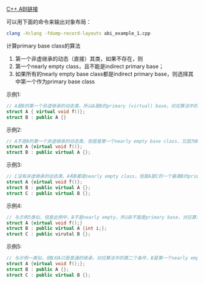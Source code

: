 [C++ ABI链接](http://itanium-cxx-abi.github.io/cxx-abi/)

可以用下面的命令来输出对象布局：
```bash
clang -Xclang -fdump-record-layouts abi_example_1.cpp
```

计算primary base class的算法
1. 第一个非虚继承的动态（直接）其类，如果不存在，则
2. 第一个nearly empty class，且不能是indirect primary base；
3. 如果所有的nearly empty base class都是indirect primary base，则选择其中第一个作为primary base class

示例1:
```cpp
// A是B的第一个非虚继承的动态类，所以A是B的primary (virtual) base。对应算法中的第一个条件。
struct A { virtual void f()}; 
struct B : public A {}
```

示例2:
```cpp
// A不是B的第一个非虚继承的动态类，但是是第一个nearly empty base class，又因为B没有其它基类，所以A不是任何其它基类的primary base，所以A是B的primary (virtual) base。对应算法中的第二个条件。
struct A {virtual void f()};
struct B : public virtual A {}; 
```

示例3:
```cpp
// C没有非虚继承的动态类，A和B都是nearly empty class，但是A是C的一个基类B的primary base，也就是文档中所说的indirect primary base class，所以A不是C的primary base class，B不是indirect primary base class，所以B是C的primary (virtual) base。对应算法中的第二个条件。
struct A {virtual void f()};
struct B : public virtual A {};
struct C : public virtual B {}; 
```

示例4:
```cpp
// 与示例3类似，但是此例中，B不是nearly empty，所以B不能是primary base，对应算法中的第三个条件：所有的nearly empty virtual base class都是indirect primary base，那么选择其中的第一个。在此例中，A是唯一一个满足条件的nearly empty virtual base class，所以选择A
struct A {virtual void f();}
struct B : public virtual A {int i;};
struct C : public virutal B {};
```

示例5:
```cpp
// 与示例一类似，但B对A只是普通的继承，对应算法中的第二个条件，B是第一个nearly empty virtual base class，所以B是C的primary (virtual) base
struct A {virtual void f();};
struct B : public A {};
struct C : public virtual B {};
```
